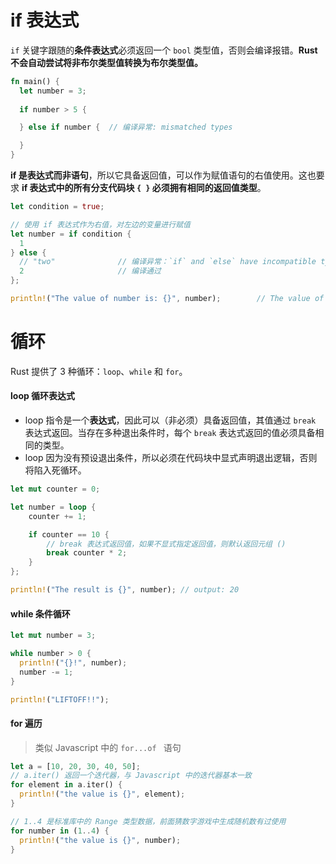 # if 表达式

`if` 关键字跟随的**条件表达式**必须返回一个 `bool` 类型值，否则会编译报错。**Rust 不会自动尝试将非布尔类型值转换为布尔类型值。**

```rs
fn main() {
  let number = 3;
  
  if number > 5 {

  } else if number {  // 编译异常: mismatched types

  }
}
```

**if 是表达式而非语句**，所以它具备返回值，可以作为赋值语句的右值使用。这也要求 **if 表达式中的所有分支代码块 `{ }` 必须拥有相同的返回值类型**。

```rs
let condition = true;

// 使用 if 表达式作为右值，对左边的变量进行赋值
let number = if condition {
  1
} else {
  // "two"              // 编译异常：`if` and `else` have incompatible types
  2                     // 编译通过
};

println!("The value of number is: {}", number);        // The value of number is: 1
```

# 循环

Rust 提供了 3 种循环：`loop`、`while` 和 `for`。

#### loop 循环表达式

* loop 指令是一个**表达式**，因此可以（非必须）具备返回值，其值通过 `break` 表达式返回。当存在多种退出条件时，每个 `break` 表达式返回的值必须具备相同的类型。
* loop 因为没有预设退出条件，所以必须在代码块中显式声明退出逻辑，否则将陷入死循环。

```rs
let mut counter = 0;

let number = loop {
    counter += 1;

    if counter == 10 {
        // break 表达式返回值，如果不显式指定返回值，则默认返回元组 ()
        break counter * 2;
    }
};

println!("The result is {}", number); // output: 20
```

#### while 条件循环

```rs
let mut number = 3;

while number > 0 {
  println!("{}!", number);
  number -= 1;
}

println!("LIFTOFF!!");
```

#### for 遍历

> 类似 Javascript 中的 `for...of ` 语句

```rs
let a = [10, 20, 30, 40, 50];
// a.iter() 返回一个迭代器，与 Javascript 中的迭代器基本一致
for element in a.iter() {
  println!("the value is {}", element);
}

// 1..4 是标准库中的 Range 类型数据，前面猜数字游戏中生成随机数有过使用
for number in (1..4) {
  println!("the value is {}", number);
}
```